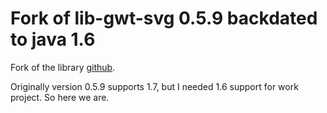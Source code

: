 # Fork of lib-gwt-svg 0.5.9 backdated to java 1.6

Fork of the library [github](https://github.com/laaglu/lib-gwt-svg).

Originally version 0.5.9 supports 1.7, but I needed 1.6 support for work project.
So here we are.
